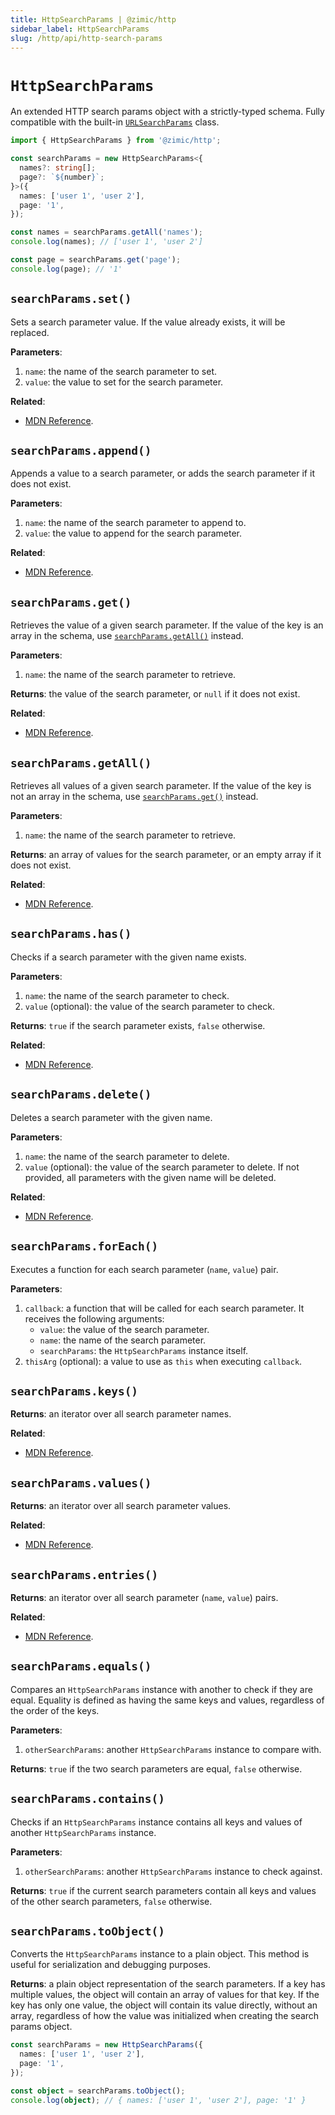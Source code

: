 ```yaml
---
title: HttpSearchParams | @zimic/http
sidebar_label: HttpSearchParams
slug: /http/api/http-search-params
---
```


# `HttpSearchParams`

An extended HTTP search params object with a strictly-typed schema. Fully compatible with the built-in
[`URLSearchParams`](https://developer.mozilla.org/docs/Web/API/URLSearchParams) class.

```ts
import { HttpSearchParams } from '@zimic/http';

const searchParams = new HttpSearchParams<{
  names?: string[];
  page?: `${number}`;
}>({
  names: ['user 1', 'user 2'],
  page: '1',
});

const names = searchParams.getAll('names');
console.log(names); // ['user 1', 'user 2']

const page = searchParams.get('page');
console.log(page); // '1'
```

## `searchParams.set()`

Sets a search parameter value. If the value already exists, it will be replaced.

**Parameters**:

1. `name`: the name of the search parameter to set.
2. `value`: the value to set for the search parameter.

**Related**:

- [MDN Reference](https://developer.mozilla.org/docs/Web/API/URLSearchParams/set).

## `searchParams.append()`

Appends a value to a search parameter, or adds the search parameter if it does not exist.

**Parameters**:

1. `name`: the name of the search parameter to append to.
2. `value`: the value to append for the search parameter.

**Related**:

- [MDN Reference](https://developer.mozilla.org/docs/Web/API/URLSearchParams/append).

## `searchParams.get()`

Retrieves the value of a given search parameter. If the value of the key is an array in the schema, use
[`searchParams.getAll()`](#searchparamsgetall) instead.

**Parameters**:

1. `name`: the name of the search parameter to retrieve.

**Returns**: the value of the search parameter, or `null` if it does not exist.

**Related**:

- [MDN Reference](https://developer.mozilla.org/docs/Web/API/URLSearchParams/get).

## `searchParams.getAll()`

Retrieves all values of a given search parameter. If the value of the key is not an array in the schema, use
[`searchParams.get()`](#searchparamsget) instead.

**Parameters**:

1. `name`: the name of the search parameter to retrieve.

**Returns**: an array of values for the search parameter, or an empty array if it does not exist.

**Related**:

- [MDN Reference](https://developer.mozilla.org/docs/Web/API/URLSearchParams/getAll).

## `searchParams.has()`

Checks if a search parameter with the given name exists.

**Parameters**:

1. `name`: the name of the search parameter to check.
2. `value` (optional): the value of the search parameter to check.

**Returns**: `true` if the search parameter exists, `false` otherwise.

**Related**:

- [MDN Reference](https://developer.mozilla.org/docs/Web/API/URLSearchParams/has).

## `searchParams.delete()`

Deletes a search parameter with the given name.

**Parameters**:

1. `name`: the name of the search parameter to delete.
2. `value` (optional): the value of the search parameter to delete. If not provided, all parameters with the given name
   will be deleted.

**Related**:

- [MDN Reference](https://developer.mozilla.org/docs/Web/API/URLSearchParams/delete).

## `searchParams.forEach()`

Executes a function for each search parameter (`name`, `value`) pair.

**Parameters**:

1. `callback`: a function that will be called for each search parameter. It receives the following arguments:
   - `value`: the value of the search parameter.
   - `name`: the name of the search parameter.
   - `searchParams`: the `HttpSearchParams` instance itself.
2. `thisArg` (optional): a value to use as `this` when executing `callback`.

## `searchParams.keys()`

**Returns**: an iterator over all search parameter names.

**Related**:

- [MDN Reference](https://developer.mozilla.org/docs/Web/API/URLSearchParams/keys).

## `searchParams.values()`

**Returns**: an iterator over all search parameter values.

**Related**:

- [MDN Reference](https://developer.mozilla.org/docs/Web/API/URLSearchParams/values).

## `searchParams.entries()`

**Returns**: an iterator over all search parameter (`name`, `value`) pairs.

**Related**:

- [MDN Reference](https://developer.mozilla.org/docs/Web/API/URLSearchParams/entries).

## `searchParams.equals()`

Compares an `HttpSearchParams` instance with another to check if they are equal. Equality is defined as having the same
keys and values, regardless of the order of the keys.

**Parameters**:

1. `otherSearchParams`: another `HttpSearchParams` instance to compare with.

**Returns**: `true` if the two search parameters are equal, `false` otherwise.

## `searchParams.contains()`

Checks if an `HttpSearchParams` instance contains all keys and values of another `HttpSearchParams` instance.

**Parameters**:

1. `otherSearchParams`: another `HttpSearchParams` instance to check against.

**Returns**: `true` if the current search parameters contain all keys and values of the other search parameters, `false`
otherwise.

## `searchParams.toObject()`

Converts the `HttpSearchParams` instance to a plain object. This method is useful for serialization and debugging
purposes.

**Returns**: a plain object representation of the search parameters. If a key has multiple values, the object will
contain an array of values for that key. If the key has only one value, the object will contain its value directly,
without an array, regardless of how the value was initialized when creating the search params object.

```ts
const searchParams = new HttpSearchParams({
  names: ['user 1', 'user 2'],
  page: '1',
});

const object = searchParams.toObject();
console.log(object); // { names: ['user 1', 'user 2'], page: '1' }
```
